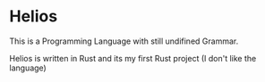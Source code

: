 # Helios
This is a Programming Language with still undifined Grammar.

Helios is written in Rust and its my first Rust project (I don't like the language)